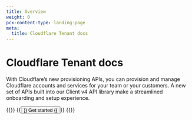 ```yaml
---
title: Overview
weight: 0
pcx-content-type: landing-page
meta:
  title: Cloudflare Tenant docs
---
```


# Cloudflare Tenant docs

With Cloudflare’s new provisioning APIs, you can provision and manage Cloudflare accounts and services for your team or your customers. A new set of APIs built into our Client v4 API library make a streamlined onboarding and setup experience.

{{<button-group>}}
{{<button type="primary" href="/tenant/getting-started/">}}
Get started
{{</button>}}
{{</button-group>}}
